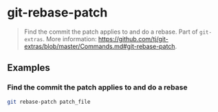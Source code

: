 # git-rebase-patch

> Find the commit the patch applies to and do a rebase. Part of `git-extras`. More information: <https://github.com/tj/git-extras/blob/master/Commands.md#git-rebase-patch>.

## Examples

### Find the commit the patch applies to and do a rebase

```bash
git rebase-patch patch_file
```
